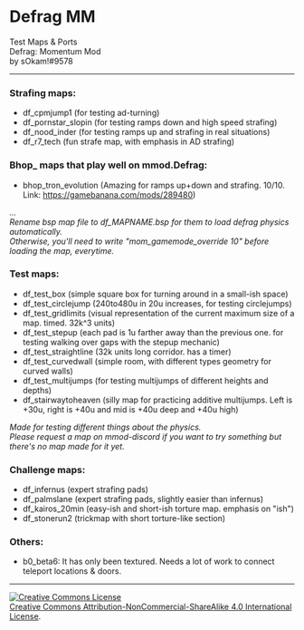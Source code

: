 # Defrag MM
 Test Maps & Ports  
 Defrag: Momentum Mod  
 by sOkam!#9578
***
### Strafing maps:
- df_cpmjump1 (for testing ad-turning)
- df_pornstar_slopin (for testing ramps down and high speed strafing)
- df_nood_inder (for testing ramps up and strafing in real situations)
- df_r7_tech (fun strafe map, with emphasis in AD strafing)

### Bhop_ maps that play well on mmod.Defrag:   
- bhop_tron_evolution (Amazing for ramps up+down and strafing. 10/10. Link: https://gamebanana.com/mods/289480)  

_..._   
_Rename bsp map file to df_MAPNAME.bsp for them to load defrag physics automatically._  
_Otherwise, you'll need to write "mom_gamemode_override 10" before loading the map, everytime._  

### Test maps:  
- df_test_box (simple square box for turning around in a small-ish space)
- df_test_circlejump (240to480u in 20u increases, for testing circlejumps)
- df_test_gridlimits (visual representation of the current maximum size of a map. timed. 32k^3 units)
- df_test_stepup (each pad is 1u farther away than the previous one. for testing walking over gaps with the stepup mechanic)
- df_test_straightline (32k units long corridor. has a timer)
- df_test_curvedwall (simple room, with different types geometry for curved walls)
- df_test_multijumps (for testing multijumps of different heights and depths)
- df_stairwaytoheaven (silly map for practicing additive multijumps. Left is +30u, right is +40u and mid is +40u deep and +40u high)

_Made for testing different things about the physics._  
_Please request a map on mmod-discord if you want to try something but there's no map made for it yet._  

### Challenge maps:
- df_infernus (expert strafing pads)
- df_palmslane (expert strafing pads, slightly easier than infernus)
- df_kairos_20min (easy-ish and short-ish torture map. emphasis on "ish")
- df_stonerun2 (trickmap with short torture-like section)

### Others:
- b0_beta6: It has only been textured. Needs a lot of work to connect teleport locations & doors.
***  
[![Creative Commons License](https://i.creativecommons.org/l/by-nc-sa/4.0/80x15.png)](http://creativecommons.org/licenses/by-nc-sa/4.0/)  
[Creative Commons Attribution-NonCommercial-ShareAlike 4.0 International License](http://creativecommons.org/licenses/by-nc-sa/4.0/).
